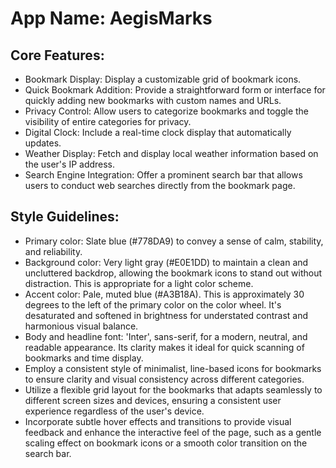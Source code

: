# **App Name**: AegisMarks

## Core Features:

- Bookmark Display: Display a customizable grid of bookmark icons.
- Quick Bookmark Addition: Provide a straightforward form or interface for quickly adding new bookmarks with custom names and URLs.
- Privacy Control: Allow users to categorize bookmarks and toggle the visibility of entire categories for privacy.
- Digital Clock: Include a real-time clock display that automatically updates.
- Weather Display: Fetch and display local weather information based on the user's IP address.
- Search Engine Integration: Offer a prominent search bar that allows users to conduct web searches directly from the bookmark page.

## Style Guidelines:

- Primary color: Slate blue (#778DA9) to convey a sense of calm, stability, and reliability.
- Background color: Very light gray (#E0E1DD) to maintain a clean and uncluttered backdrop, allowing the bookmark icons to stand out without distraction.  This is appropriate for a light color scheme.
- Accent color: Pale, muted blue (#A3B18A). This is approximately 30 degrees to the left of the primary color on the color wheel. It's desaturated and softened in brightness for understated contrast and harmonious visual balance.
- Body and headline font: 'Inter', sans-serif, for a modern, neutral, and readable appearance. Its clarity makes it ideal for quick scanning of bookmarks and time display.
- Employ a consistent style of minimalist, line-based icons for bookmarks to ensure clarity and visual consistency across different categories.
- Utilize a flexible grid layout for the bookmarks that adapts seamlessly to different screen sizes and devices, ensuring a consistent user experience regardless of the user's device.
- Incorporate subtle hover effects and transitions to provide visual feedback and enhance the interactive feel of the page, such as a gentle scaling effect on bookmark icons or a smooth color transition on the search bar.